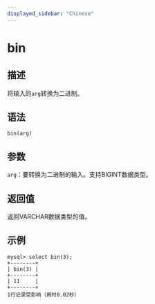 ```yaml
---
displayed_sidebar: "Chinese"
---
```


# bin

## 描述

将输入的`arg`转换为二进制。

## 语法

```Shell
bin(arg)
```

## 参数

`arg`：要转换为二进制的输入。支持BIGINT数据类型。

## 返回值

返回VARCHAR数据类型的值。

## 示例

```Plain
mysql> select bin(3);
+--------+
| bin(3) |
+--------+
| 11     |
+--------+
1行记录受影响（用时0.02秒）
```